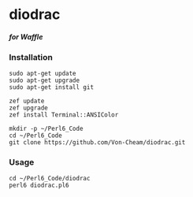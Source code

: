 # diodrac
#### _for Waffle_


### Installation

```shell
sudo apt-get update
sudo apt-get upgrade
sudo apt-get install git

zef update
zef upgrade
zef install Terminal::ANSIColor

mkdir -p ~/Perl6_Code
cd ~/Perl6_Code
git clone https://github.com/Von-Cheam/diodrac.git
```
### Usage
```shell
cd ~/Perl6_Code/diodrac
perl6 diodrac.pl6
```
